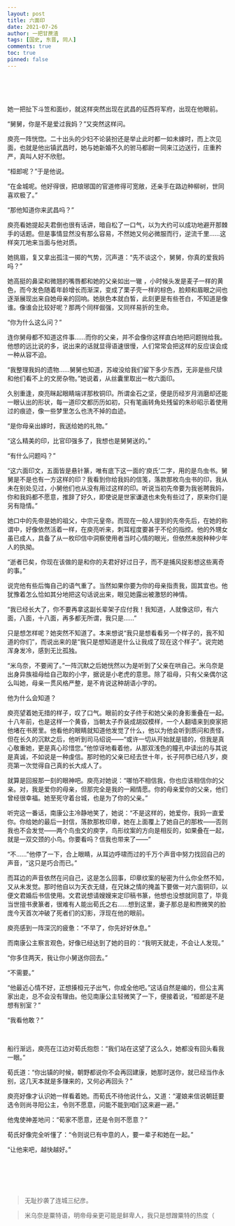 ```yaml
---
layout: post
title: 六面印
date: 2021-07-26
author: 一把甘蔗渣
tags: [国史, 东晋, 同人]
comments: true
toc: true
pinned: false
---
```

<br/>






<br/>
<br/>




她一把扯下斗笠和面纱，就这样突然出现在武昌的征西将军府，出现在他眼前。

“舅舅，你是不是爱过我妈？”又突然这样问。

庾亮一阵恍惚。二十出头的少妇不论装扮还是举止此时都一如未嫁时，而上次见面，也就是他出镇武昌时，她与她新婚不久的驸马都尉一同来江边送行，庄重矜严，真叫人好不欣慰。

“桓郎呢？”于是他说。

“在金城呢。他好得很，把琅琊国的官道修得可宽敞，还亲手在路边种柳树，世同喜欢极了。”

“那他知道你来武昌吗？”

庾亮看她提起夫君倒也很有话讲，暗自松了一口气，以为大约可以成功地避开那棘手的话题。但是事情显然没有那么容易，不然她又何必微服而行，逆流千里……这样突兀地来当面与他对质。

她挑眉，复又拿出孤注一掷的气势，沉声道：“先不谈这个，舅舅，你真的爱我妈吗？”

她高挺的鼻梁和微翘的嘴唇都和她的父亲如出一辙 ，小时候头发是麦子一样的黄色，而今发色随着年龄增长而渐深，变成了栗子壳一样的棕色，脸颊和眉眼之间也逐渐展现出来自她母亲的回响。她肤色本就白皙，此刻更是有些苍白，不知道是像谁。像谁会比较好呢？那两个同样倔强，又同样易折的生命。

“你为什么这么问？”

连你舅母都不知道这件事……而你的父亲，并不会像你这样直白地把问题抛给我。他想的远比说的多，说出来的话就显得语速很慢，人们常常会把这样的反应误会成一种从容不迫。

“我整理我妈的遗物……舅舅也知道，苏峻没给我们留下多少东西，无非是些尺牍和他们看不上的文房杂物。”她说着，从丝囊里取出一枚六面印。

久别重逢，庾亮眯起眼睛端详那枚铜印。所谓金石之坚，便是历经岁月消磨却还能一眼认出的形状，每一道印文都历历如初，只有笔画转角处残留的朱砂昭示着使用过的痕迹，像一些梦里怎么也洗不掉的血迹。

“是你母亲出嫁时，我送给她的礼物。”

“这么精美的印，比官印强多了，我想也是舅舅送的。”

“有什么问题吗？”

“这六面印文，五面皆是悬针篆，唯有底下这一面的‘庾氏’二字，用的是鸟虫书。舅舅是不是也有一方这样的印？我看到你给我妈的信笺，落款那枚鸟虫书的印，我从未在别处见过，小舅他们也从没有用过这样的印。听说当初先帝要为我爸聘我妈，你和我妈都不愿意，推辞了好久，即使说是世家谦退也未免有些过了，原来你们是另有隐情。”

她口中的先帝是她的祖父，中宗元皇帝。而现在一般人提到的先帝先后，在她的称谓中，好像依然活着一样，在庾亮听来，刺耳程度要甚于不伦的指控。他的外甥女虽已成人，具备了从一枚印信中洞察使用者当时心情的眼光，但依然未脱种种少年人的执拗。

“逝者已矣，你现在该做的是和你的夫君好好过日子，而不是捕风捉影想这些离奇的事。”

说完他有些后悔自己的语气重了。当然如果你要为你的母亲指责我，固其宜也。他犹豫着怎么恰如其分地把这句话说出来，眼见她露出被激怒的神情。

“我已经长大了，你不要再拿这副长辈架子应付我！我知道，人就像这印，有六面，八面，十八面，再多都无所谓，我只是……”

只是想怎样呢？她突然不知道了。本来想说“我只是想看看另一个样子的，我不知道的你们”，而说出来的是“我只是想知道是什么让我成了现在这个样子”。说完她浑身发冷，感到无比孤独。

“米乌奈，不要闹了。”一阵沉默之后她恍然以为是听到了父亲在哄自己。米乌奈是出身异族祖母给自己取的小字，据说是小老虎的意思。除了祖母，只有父亲偶尔这么叫她，母亲一贯风格严整，是不肯说这种胡语小字的。

他为什么会知道？

庾亮望着她无措的样子，叹了口气。眼前的女子终于和她父亲的身影重叠在一起。十八年前，也是这样一个黄昏，当朝太子乔装成胡奴模样，一个人翻墙来到庾家把他堵在书房里。他看他的眼睛就知道他发觉了什么，他以为他会听到质问和责怪，但在长久的沉默之后，他听到司马绍说——“或许一切从开始就是错的，但我是真心敬重她，更是真心珍惜您。”他惊讶地看着他，从那双浅色的瞳孔中读出的与其说是真诚，不如说是一种虔信。那时他的父亲已经去世十年，长子阿恭已经八岁，庾亮第一次觉得自己真的长大成人了。

就算是回报那一刻的眼神吧。庾亮对她说：“哪怕不相信我，你也应该相信你的父亲。对，我是爱你的母亲，但那完全是我的一厢情愿。你的母亲爱你的父亲，他们曾经很幸福。她至死守着台城，也是为了你的父亲。”

听完这一番话，南康公主冷静地笑了，她说：“不是这样的，她爱你，我妈一直爱你。你给她的最后一封信，落款那枚印章，她在上面覆上了她自己的那枚——否则我也不会发觉——两个鸟虫文的庾字，鸟形纹案的方向是相反的，如果叠在一起，就是一双交颈的小鸟。你要看吗？信我也带来了——”

“不……”他停了一下，合上眼睛，从耳边呼啸而过的千万个声音中努力找回自己的声音，“这只是巧合而已。”

而耳边的声音依然在问自己，这是怎么回事，印章纹案的秘密为什么你全然不知，又从未发觉。那时他自以为天衣无缝，在兄妹之情的掩盖下要做一对六面铜印，以便文君婚后书信使用。文君说想请嫂嫂来定印稿书篆，他想也没想就同意了，毕竟当世擅书隶篆者，很难有人能出荀氏之右……想到这里，妻子那总是和煦微笑的脸庞今天首次冲破了死者们的幻影，浮现在他的眼前。

庾亮感到一阵深沉的疲惫：“不早了，你先好好休息。”

而南康公主察言观色，好像已经达到了她的目的：“我明天就走，不会让人发现。”

“你多住两天，我让你小舅送你回去。”

“不需要。”

“他最近心情不好，正想揍桓元子出气，你成全他吧。”这话自然是编的，但公主离家出走，总不会没有理由。他见南康公主轻微笑了一下，便接着说，“桓郎是不是想有别室？”

“我看他敢？”

<br/>

船行渐远，庾亮在江边对荀氏抱怨：“我们站在这望了这么久，她都没有回头看我一眼。”

荀氏道：“你出镇的时候，朝野都说你不会再回建康，她那时送你，就已经当作永别，这几天本就是多赚来的，又何必再回头？”

庾亮好像才认识她一样看着她。而荀氏不待他说什么，又道：“灌娘来信说朝廷要选令则尚寻阳公主，令则不愿意，问能不能到咱们这来避一避。”

他鬼使神差地问：“荀家不愿意，还是令则不愿意？”

荀氏好像完全听懂了：“令则说已有中意的人，要一辈子和她在一起。”

“让他来吧，越快越好。”


<br/>
<br/>



<br/>

<br/>

>无耻抄袭了连城三纪彦。

>米乌奈是粟特语，明帝母亲更可能是鲜卑人，我只是想蹭粟特的热度（
